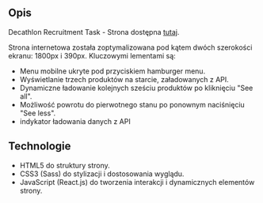 ## Opis

Decathlon Recruitment Task - Strona dostępna [tutaj](https://decathlonpage.netlify.app/).

Strona internetowa została zoptymalizowana pod kątem dwóch szerokości ekranu: 1800px i 390px. Kluczowymi lementami są:

- Menu mobilne ukryte pod przyciskiem hamburger menu.
- Wyświetlanie trzech produktów na starcie, załadowanych z API.
- Dynamiczne ładowanie kolejnych sześciu produktów po kliknięciu "See all".
- Możliwość powrotu do pierwotnego stanu po ponownym naciśnięciu "See less".
- indykator ładowania danych z API

## Technologie

- HTML5 do struktury strony.
- CSS3 (Sass) do stylizacji i dostosowania wyglądu.
- JavaScript (React.js) do tworzenia interakcji i dynamicznych elementów strony.
